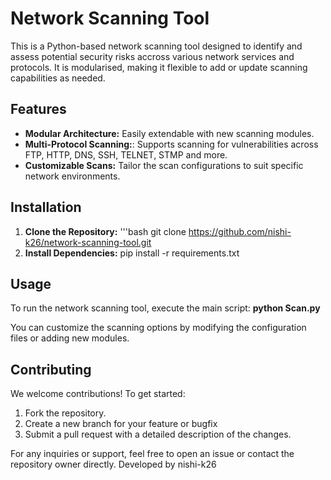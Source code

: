 # Network Scanning Tool

This is a Python-based network scanning tool designed to identify and assess potential security risks accross various network services and protocols. It is modularised, making it flexible to add or update scanning capabilities as needed.

## Features

- **Modular Architecture:** Easily extendable with new scanning modules.
- **Multi-Protocol Scanning:**: Supports scanning for vulnerabilities across FTP, HTTP, DNS, SSH, TELNET, STMP and more.
- **Customizable Scans:** Tailor the scan configurations to suit specific network environments.

## Installation
1. **Clone the Repository:**
   '''bash
   git clone https://github.com/nishi-k26/network-scanning-tool.git
2. **Install Dependencies:**
   pip install -r requirements.txt

## Usage
To run the network scanning tool, execute the main script:
**python Scan.py**

You can customize the scanning options by modifying the configuration files or adding new modules.

## Contributing
We welcome contributions! To get started:

1. Fork the repository.
2. Create a new branch for your feature or bugfix
3. Submit a pull request with a detailed description of the changes.


For any inquiries or support, feel free to open an issue or contact the repository owner directly.
Developed by nishi-k26
